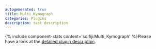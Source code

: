 ```yaml
---
autogenerated: true
title: Multi Kymograph
categories: Plugins
description: test description
---
```


{% include component-stats content='sc.fiji:Multi\_Kymograph' %}Please have a look at the [detailed plugin description](http://www.embl.de/eamnet/html/body_kymograph.html).


